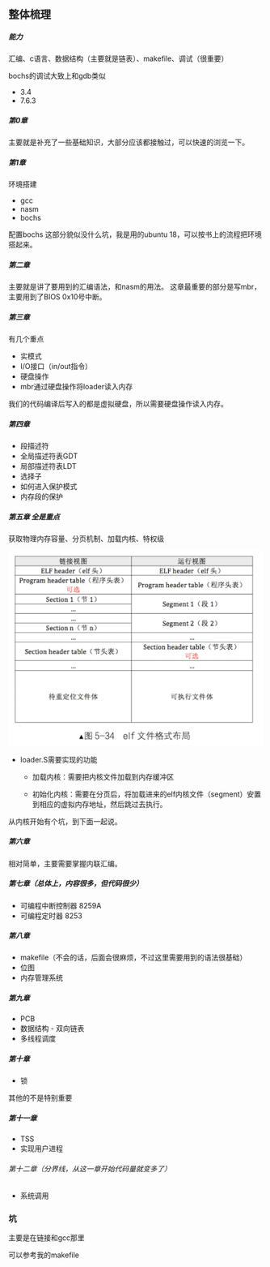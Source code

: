 ## 整体梳理

##### 能力

汇编、c语言、数据结构（主要就是链表）、makefile、调试（很重要）

bochs的调试大致上和gdb类似
- 3.4
- 7.6.3

##### 第0章

主要就是补充了一些基础知识，大部分应该都接触过，可以快速的浏览一下。

##### 第1章

环境搭建
- gcc
- nasm
- bochs

配置bochs
这部分貌似没什么坑，我是用的ubuntu 18，可以按书上的流程把环境搭起来。

##### 第二章

主要就是讲了要用到的汇编语法，和nasm的用法。
这章最重要的部分是写mbr，主要用到了BIOS 0x10号中断。

##### 第三章

有几个重点
- 实模式
- I/O接口（in/out指令）
- 硬盘操作
- mbr通过硬盘操作将loader读入内存

我们的代码编译后写入的都是虚拟硬盘，所以需要硬盘操作读入内存。

##### 第四章

- 段描述符
- 全局描述符表GDT
- 局部描述符表LDT
- 选择子
- 如何进入保护模式
- 内存段的保护

##### 第五章 全是重点

获取物理内存容量、分页机制、加载内核、特权级

![](./img/1.png)
- loader.S需要实现的功能
  - 加载内核：需要把内核文件加载到内存缓冲区
  
  - 初始化内核：需要在分页后，将加载进来的elf内核文件（segment）安置到相应的虚拟内存地址，然后跳过去执行。

从内核开始有个坑，到下面一起说。

##### 第六章 

相对简单，主要需要掌握内联汇编。


##### 第七章（总体上，内容很多，但代码很少）

- 可编程中断控制器 8259A
- 可编程定时器 8253

##### 第八章

- makefile（不会的话，后面会很麻烦，不过这里需要用到的语法很基础）
- 位图
- 内存管理系统

##### 第九章

- PCB
- 数据结构 - 双向链表
- 多线程调度

##### 第十章

- 锁

其他的不是特别重要

##### 第十一章

- TSS
- 实现用户进程


###### 第十二章（分界线，从这一章开始代码量就变多了）

- 系统调用


### 坑

主要是在链接和gcc那里

可以参考我的makefile
